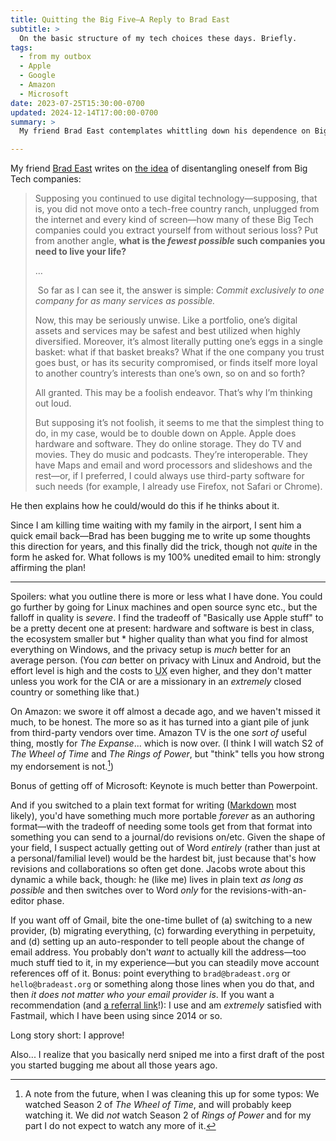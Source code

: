 ```yaml
---
title: Quitting the Big Five—A Reply to Brad East
subtitle: >
  On the basic structure of my tech choices these days. Briefly.
tags:
  - from my outbox
  - Apple
  - Google
  - Amazon
  - Microsoft
date: 2023-07-25T15:30:00-0700
updated: 2024-12-14T17:00:00-0700
summary: >
  My friend Brad East contemplates whittling down his dependence on Big Tech to just one company… and I affirm this plan. A sketched out reply on how and why.

---
```


My friend [Brad East][site] writes on [the idea][post] of disentangling oneself from Big Tech companies:

> Supposing you continued to use digital technology—supposing, that is, you did not move onto a tech-free country ranch, unplugged from the internet and every kind of screen—how many of these Big Tech companies could you extract yourself from without serious loss? Put from another angle, **what is the *fewest possible* such companies you need to live your life?**
>
> …
>
> So far as I can see it, the answer is simple: *Commit exclusively to one company for as many services as possible.*
>
> Now, this may be seriously unwise. Like a portfolio, one’s digital assets and services may be safest and best utilized when highly diversified. Moreover, it’s almost literally putting one’s eggs in a single basket: what if that basket breaks? What if the one company you trust goes bust, or has its security compromised, or finds itself more loyal to another country’s interests than one’s own, so on and so forth?
>
> All granted. This may be a foolish endeavor. That’s why I’m thinking out loud.
>
> But supposing it’s not foolish, it seems to me that the simplest thing to do, in my case, would be to double down on Apple. Apple does hardware and software. They do online storage. They do TV and movies. They do music and podcasts. They’re interoperable. They have Maps and email and word processors and slideshows and the rest—or, if I preferred, I could always use third-party software for such needs (for example, I already use Firefox, not Safari or Chrome).

He then explains how he could/would do this if he thinks about it.

Since I am killing time waiting with my family in the airport, I sent him a quick email back—Brad has been bugging me to write up some thoughts this direction for years, and this finally did the trick, though not *quite* in the form he asked for. What follows is my 100% unedited email to him: strongly affirming the plan!

[site]: https://www.bradeast.org
[post]: https://www.bradeast.org/blog/quitting-the-big-five

---

Spoilers: what you outline there is more or less what I have done. You could go further by going for Linux machines and open source sync etc., but the falloff in quality is *severe*. I find the tradeoff of "Basically use Apple stuff" to be a pretty decent one at present:  hardware and software is best in class, the ecosystem smaller but * higher quality than what you find for almost everything on Windows, and the privacy setup is *much* better for an average person. (You *can*  better on privacy with Linux and Android, but the effort level is high and the costs to <abbr title="user experience">UX</abbr> even higher, and they don't matter unless you work for the <abbr>CIA</abbr> or are a missionary in an *extremely* closed country or something like that.)

On Amazon: we swore it off almost a decade ago, and we haven't missed it much, to be honest. The more so as it has turned into a giant pile of junk from third-party vendors over time. Amazon <abbr>TV</abbr> is the one *sort of* useful thing, mostly for *The Expanse*... which is now over. (I think I will watch S2 of *The Wheel of Time* and *The Rings of Power*, but "think" tells you how strong my endorsement is not.[^s2s])

Bonus of getting off of Microsoft: Keynote is much better than Powerpoint.

And if you switched to a plain text format for writing ([Markdown](https://www.markdownguide.org/) most likely), you'd have something much more portable *forever* as an authoring format—with the tradeoff of needing some tools get from that format into something you can send to a journal/do revisions on/etc. Given the shape of your field, I suspect actually getting out of Word *entirely* (rather than just at a personal/familial level) would be the hardest bit, just because that's how revisions and collaborations so often get done. Jacobs wrote about this dynamic a while back, though: he (like me) lives in plain text *as long as possible* and then switches over to Word *only* for the revisions-with-an-editor phase.

If you want off of Gmail, bite the one-time bullet of (a) switching to a new provider, (b) migrating everything, (c) forwarding everything in perpetuity, and (d) setting up an auto-responder to tell people about the change of email address. You probably don't *want* to actually kill the address—too much stuff tied to it, in my experience—but you can steadily move account references off of it. Bonus: point everything to `brad@bradeast.org` or `hello@bradeast.org` or something along those lines when you do that, and then *it does not matter who your email provider is*. If you want a recommendation (and [a referral link](https://ref.fm/u14660385)!): I use and am *extremely* satisfied with Fastmail, which I have been using since 2014 or so.

Long story short: I approve!

Also... I realize that you basically nerd sniped me into a first draft of the post you started bugging me about all those years ago.

[^s2s]: A note from the future, when I was cleaning this up for some typos: We watched Season 2 of <cite>The Wheel of Time</cite>, and will probably keep watching it. We did *not* watch Season 2 of <cite>Rings of Power</cite> and for my part I do not expect to watch any more of it.
